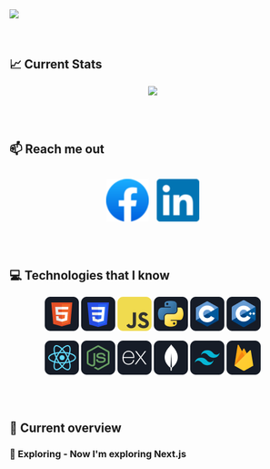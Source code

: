<a href="https://www.facebook.com/bayazidhassan11">
<img src="/images/cover-image.gif" />
</a>

<br/>
<br/>
<br/>

## :chart_with_upwards_trend: Current Stats

<p align="center">
  <img width="60%" src="https://github-readme-streak-stats.herokuapp.com?user=bayazidhassan&theme=algolia" />
</p>

<br/>
<br/>

## :mailbox: Reach me out

<div style="text-align: center">
  <p style="display: inline-block; margin-right: 10px">
    <a href="https://www.facebook.com/bayazidhassan11">
      <img height="75" src="/icons/facebook.png" alt="Facebook">
    </a>
  </p>
  <p style="display: inline-block">
    <a href="https://www.linkedin.com/in/bayazidhassan/">
      <img height="75" src="/icons/linkedin.png" alt="LinkedIn">
    </a>
  </p>
</div>

<br/>
<br/>

## :computer: Technologies that I know

<p align="center">
<img src="/icons/HTML.png"/>
<img src="/icons/css.png"/>
<img src="/icons/JavaScript.png"/>
<img src="/icons/python.png"/>
<img src="/icons/c.png"/>
<img src="/icons/cpp.png"/>
</p>
<p align="center">
<img src="/icons/react.png"/>
<img src="/icons/node.png"/>
<img src="/icons/express.png"/>
<img src="/icons/mongo.png"/>
<img src="/icons/tailwind.png"/>
<img src="/icons/firebase.png"/>
</p>

<br/>
<br/>

## :eyes: Current overview

### 🔭 Exploring - Now I'm exploring Next.js 
